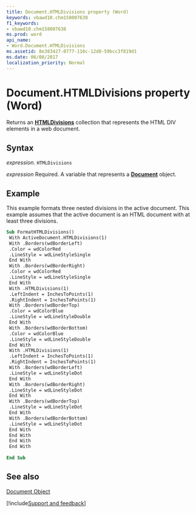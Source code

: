 ```yaml
---
title: Document.HTMLDivisions property (Word)
keywords: vbawd10.chm158007638
f1_keywords:
- vbawd10.chm158007638
ms.prod: word
api_name:
- Word.Document.HTMLDivisions
ms.assetid: 8e383427-0777-116c-12d8-59bcc3f819d1
ms.date: 06/08/2017
localization_priority: Normal
---
```



# Document.HTMLDivisions property (Word)

Returns an  **[HTMLDivisions](Word.HTMLDivisions.md)** collection that represents the HTML DIV elements in a web document.


## Syntax

_expression_. `HTMLDivisions`

_expression_ Required. A variable that represents a **[Document](Word.Document.md)** object.


## Example

This example formats three nested divisions in the active document. This example assumes that the active document is an HTML document with at least three divisions.


```vb
Sub FormatHTMLDivisions() 
 With ActiveDocument.HTMLDivisions(1) 
 With .Borders(wdBorderLeft) 
 .Color = wdColorRed 
 .LineStyle = wdLineStyleSingle 
 End With 
 With .Borders(wdBorderRight) 
 .Color = wdColorRed 
 .LineStyle = wdLineStyleSingle 
 End With 
 With .HTMLDivisions(1) 
 .LeftIndent = InchesToPoints(1) 
 .RightIndent = InchesToPoints(1) 
 With .Borders(wdBorderTop) 
 .Color = wdColorBlue 
 .LineStyle = wdLineStyleDouble 
 End With 
 With .Borders(wdBorderBottom) 
 .Color = wdColorBlue 
 .LineStyle = wdLineStyleDouble 
 End With 
 With .HTMLDivisions(1) 
 .LeftIndent = InchesToPoints(1) 
 .RightIndent = InchesToPoints(1) 
 With .Borders(wdBorderLeft) 
 .LineStyle = wdLineStyleDot 
 End With 
 With .Borders(wdBorderRight) 
 .LineStyle = wdLineStyleDot 
 End With 
 With .Borders(wdBorderTop) 
 .LineStyle = wdLineStyleDot 
 End With 
 With .Borders(wdBorderBottom) 
 .LineStyle = wdLineStyleDot 
 End With 
 End With 
 End With 
 End With 
 
End Sub
```


## See also


[Document Object](Word.Document.md)

[!include[Support and feedback](~/includes/feedback-boilerplate.md)]